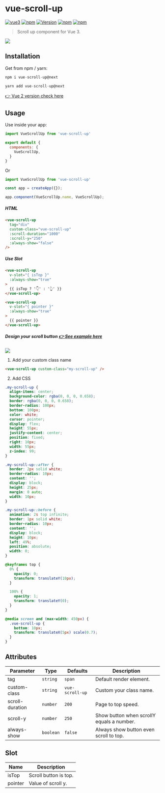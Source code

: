 # vue-scroll-up 
[![vue3](https://img.shields.io/badge/vue-3.x-brightgreen.svg)](https://vuejs.org/) [![npm](https://img.shields.io/npm/v/vue-scroll-up.svg)](https://www.npmjs.com/package/vue-scroll-up)  [![Version](https://img.shields.io/npm/v/vue-scroll-up/next.svg)](https://www.npmjs.com/package/vue-scroll-up) [![npm](https://img.shields.io/npm/dt/vue-scroll-up.svg)](https://www.npmjs.com/package/vue-scroll-up) [![npm](https://img.shields.io/npm/l/vue-scroll-up.svg)](https://github.com/runkids/Vue-Scroll-Up/blob/master/LICENSE)

> Scroll up component for Vue 3.

<img src="https://i.imgur.com/OOlKiny.gif"/>

## Installation 
Get from npm / yarn:
```js
npm i vue-scroll-up@next
```
```js
yarn add vue-scroll-up@next
```
[👉  Vue 2 version check here](https://github.com/runkids/vue-scroll-up/tree/master/VUE2_README.md)

## Usage
Use inside your app:
``` js
import VueScrollUp from 'vue-scroll-up'

export default {
  components: {
    VueScrollUp,
  }
}
```
Or

``` js
import VueScrollUp from 'vue-scroll-up'

const app = createApp({});

app.component(VueScrollUp.name, VueScrollUp);
```
##### HTML
```html
<vue-scroll-up 
  tag="div"
  custom-class="vue-scroll-up"
  :scroll-duration="1000"
  :scroll-y="250"
  :always-show="false"
/>
```

##### Use Slot
```html
<vue-scroll-up
  v-slot="{ isTop }"
  :always-show="true"
>
  {{ isTop ? '👇' : '👆' }}
</vue-scroll-up>

<vue-scroll-up
  v-slot="{ pointer }"
  :always-show="true"
>
  {{ pointer }}
</vue-scroll-up>
```
##### Design your scroll button [👉  See example here](https://github.com/runkids/vue-scroll-up/tree/master/example/app.vue)
<img src="https://imgur.com/K0eFAYX.gif"/>

1. Add your custom class name
  ```html
  <vue-scroll-up custom-class="my-scroll-up" />
  ```
2. Add CSS
```css
.my-scroll-up {
  align-items: center;
  background-color: rgba(0, 0, 0, 0.658);
  border: rgba(0, 0, 0, 0.658);
  border-radius: 100px;
  bottom: 100px;
  color: white;
  cursor: pointer;
  display: flex;
  height: 55px;
  justify-content: center;
  position: fixed;
  right: 10px;
  width: 55px;
  z-index: 99;
}

.my-scroll-up::after {
  border: 2px solid white;
  border-radius: 10px;
  content: '';
  display: block;
  height: 25px;
  margin: 0 auto;
  width: 10px;
}

.my-scroll-up::before {
  animation: 2s top infinite;
  border: 1px solid white;
  border-radius: 10px;
  content: '';
  display: block;
  height: 10px;
  left: 49%;
  position: absolute;
  width: 0;
}

@keyframes top {
  0% {
    opacity: 0;
    transform: translateY(10px);
  }

  100% {
    opacity: 1;
    transform: translateY(0);
  }
}

@media screen and (max-width: 450px) {
  .vue-scroll-up {
    bottom: 10px;
    transform: translateX(5px) scale(0.7);
  }
}
```
## Attributes

| Parameter  |  Type | Defaults |  Description |
| ------------ | ------------ | ------------ | ------------ |
| tag  |  `string`  |  `span`  | Default render element.|
| custom-class  |  `string`  |  `vue-scroll-up`    | Custom your class name.|
|scroll-duration  |  `number`  |  `200`  | Page to top speed.|
| scroll-y  |  `number`  |  `250`    | Show button when scrollY equals a number.|
| always-show  |  `boolean`  |  `false`    | Always show button even scroll to top.|

## Slot

| Name  |  Description |
| ------------ | ------------ |
| isTop  |  Scroll button is top.|
| pointer | Value of scroll y.|